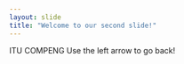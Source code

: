```yaml
---
layout: slide
title: "Welcome to our second slide!"
---
```

ITU COMPENG
Use the left arrow to go back!
